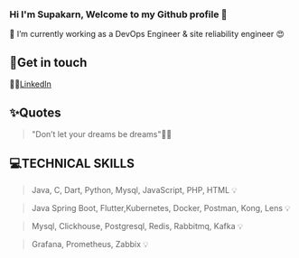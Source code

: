 ### Hi I'm Supakarn, Welcome to my Github profile 👋

🌱 I’m currently working as a DevOps Engineer & site reliability engineer 😍

## 💖Get in touch

🤚🏻[LinkedIn](https://www.linkedin.com/in/supakarn-yoojongdee/)

## ✨Quotes
> "Don’t let your dreams be dreams"✌🏼

## 💻TECHNICAL SKILLS
> Java, C, Dart, Python, Mysql, JavaScript, PHP, HTML 💡

> Java Spring Boot, Flutter,Kubernetes, Docker, Postman, Kong, Lens 💡

> Mysql, Clickhouse, Postgresql, Redis, Rabbitmq, Kafka 💡

> Grafana, Prometheus, Zabbix 💡
<!--
**Supakarn-Y/Supakarn-Y** is a ✨ _special_ ✨ repository because its `README.md` (this file) appears on your GitHub profile.

Here are some ideas to get you started:

- 🔭 I’m currently working on ...
- 🌱 I’m currently learning ...
- 👯 I’m looking to collaborate on ...
- 🤔 I’m looking for help with ...
- 💬 Ask me about ...
- 📫 How to reach me: ...
- 😄 Pronouns: ...
- ⚡ Fun fact: ...
-->
